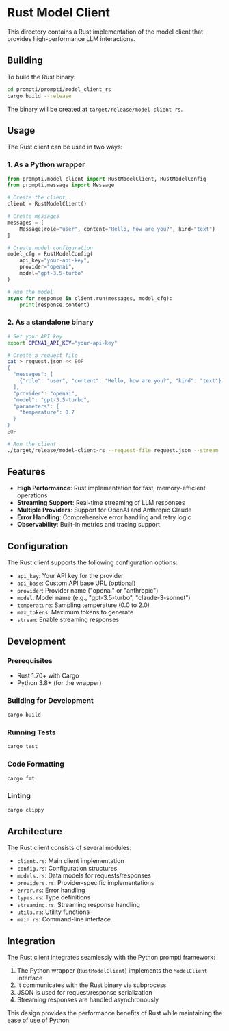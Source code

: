 # Rust Model Client

This directory contains a Rust implementation of the model client that provides high-performance LLM interactions.

## Building

To build the Rust binary:

```bash
cd prompti/prompti/model_client_rs
cargo build --release
```

The binary will be created at `target/release/model-client-rs`.

## Usage

The Rust client can be used in two ways:

### 1. As a Python wrapper

```python
from prompti.model_client import RustModelClient, RustModelConfig
from prompti.message import Message

# Create the client
client = RustModelClient()

# Create messages
messages = [
    Message(role="user", content="Hello, how are you?", kind="text")
]

# Create model configuration
model_cfg = RustModelConfig(
    api_key="your-api-key",
    provider="openai",
    model="gpt-3.5-turbo"
)

# Run the model
async for response in client.run(messages, model_cfg):
    print(response.content)
```

### 2. As a standalone binary

```bash
# Set your API key
export OPENAI_API_KEY="your-api-key"

# Create a request file
cat > request.json << EOF
{
  "messages": [
    {"role": "user", "content": "Hello, how are you?", "kind": "text"}
  ],
  "provider": "openai",
  "model": "gpt-3.5-turbo",
  "parameters": {
    "temperature": 0.7
  }
}
EOF

# Run the client
./target/release/model-client-rs --request-file request.json --stream
```

## Features

- **High Performance**: Rust implementation for fast, memory-efficient operations
- **Streaming Support**: Real-time streaming of LLM responses
- **Multiple Providers**: Support for OpenAI and Anthropic Claude
- **Error Handling**: Comprehensive error handling and retry logic
- **Observability**: Built-in metrics and tracing support

## Configuration

The Rust client supports the following configuration options:

- `api_key`: Your API key for the provider
- `api_base`: Custom API base URL (optional)
- `provider`: Provider name ("openai" or "anthropic")
- `model`: Model name (e.g., "gpt-3.5-turbo", "claude-3-sonnet")
- `temperature`: Sampling temperature (0.0 to 2.0)
- `max_tokens`: Maximum tokens to generate
- `stream`: Enable streaming responses

## Development

### Prerequisites

- Rust 1.70+ with Cargo
- Python 3.8+ (for the wrapper)

### Building for Development

```bash
cargo build
```

### Running Tests

```bash
cargo test
```

### Code Formatting

```bash
cargo fmt
```

### Linting

```bash
cargo clippy
```

## Architecture

The Rust client consists of several modules:

- `client.rs`: Main client implementation
- `config.rs`: Configuration structures
- `models.rs`: Data models for requests/responses
- `providers.rs`: Provider-specific implementations
- `error.rs`: Error handling
- `types.rs`: Type definitions
- `streaming.rs`: Streaming response handling
- `utils.rs`: Utility functions
- `main.rs`: Command-line interface

## Integration

The Rust client integrates seamlessly with the Python prompti framework:

1. The Python wrapper (`RustModelClient`) implements the `ModelClient` interface
2. It communicates with the Rust binary via subprocess
3. JSON is used for request/response serialization
4. Streaming responses are handled asynchronously

This design provides the performance benefits of Rust while maintaining the ease of use of Python. 
